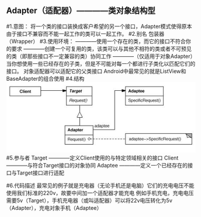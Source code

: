 Adapter（适配器）————类对象结构型
----------
#1.意图：
将一个类的接口装换成客户希望的另一个接口，Adapter模式使得原本由于接口不兼容而不能一起工作的类可以一起工作。
#2.别名
包装器（Wrapper）
#3.使用环境：
    ————使用一个存在的类，而它的接口不符合你的要求
    ————创建一个可复用的类，该类可以与其他不相符的类或者不可预见的类（即那些接口不一定兼容的类）协同工作
    ————（仅适用于对象Adapter）当你想使用一些已经存在的子类，但是不可能对每一个都进行子类化以匹配它们的接口。
        对象适配器可以适配它的父类接口
    Android中最常见的就是ListView和BaseAdapter的组合使用
#4.结构
![github](https://github.com/IceDcap/Gof-DesignPatterns/blob/master/uml/Adapter.JPG "Adapter")
#5.参与者
    Target
        ————定义Client使用的与特定领域相关的接口
    Client
        ————与符合Target接口的对象协同
    Adaptee
        ————定义一个已经存在的接口与Target接口进行适配

#6.代码描述
最常见的例子就是充电器（无论手机还是电脑）它们的充电电压不能使用我们标准的220v，故要中间加一个适配器才能充电
例如手机充电，充电电压需要5v（Target），手机充电器（或叫适配器）可以将22v电压转化为5v（Adapter），充电对象手机（Adaptee）
     
